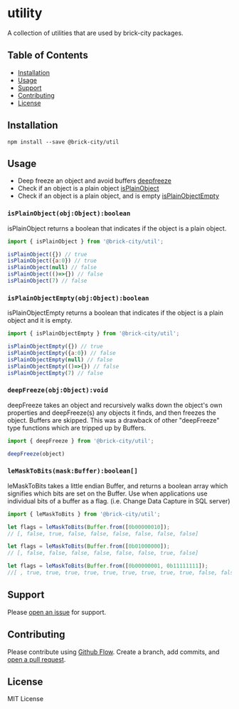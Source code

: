 # utility

A collection of utilities that are used by brick-city packages.

## Table of Contents

- [Installation](#installation)
- [Usage](#usage)
- [Support](#support)
- [Contributing](#contributing)
- [License](#license)

## Installation

```
npm install --save @brick-city/util
```


## Usage

- Deep freeze an object and avoid buffers [deepfreeze](#deepfreezeobjobjectvoid)
- Check if an object is a plain object [isPlainObject](#isplainobjectobjobjectboolean)
- Check if an object is a plain object, and is empty [isPlainObjectEmpty](#isplainobjectemptyobjobjectboolean)

### `isPlainObject(obj:Object):boolean`

isPlainObject returns a boolean that indicates if the object is a plain object.

```javascript
import { isPlainObject } from '@brick-city/util';

isPlainObject({}) // true
isPlainObject({a:0}) // true
isPlainObject(null) // false
isPlainObject(()=>{}) // false
isPlainObject(7) // false

```

### `isPlainObjectEmpty(obj:Object):boolean`

isPlainObjectEmpty returns a boolean that indicates if the object is a plain object and it is empty.

```javascript
import { isPlainObjectEmpty } from '@brick-city/util';

isPlainObjectEmpty({}) // true
isPlainObjectEmpty({a:0}) // false
isPlainObjectEmpty(null) // false
isPlainObjectEmpty(()=>{}) // false
isPlainObjectEmpty(7) // false

```

### `deepFreeze(obj:Object):void`

deepFreeze takes an object and recursively walks down the object's own properties and deepFreeze(s) any objects it finds, and then freezes the object. Buffers are skipped. This was a drawback of other "deepFreeze" type functions which are tripped up by Buffers.

```javascript
import { deepFreeze } from '@brick-city/util';

deepFreeze(object)

```

### `leMaskToBits(mask:Buffer):boolean[]`

leMaskToBits takes a little endian Buffer, and returns a boolean array which signifies which bits are set on the Buffer. Use when applications use individual bits of a buffer as a flag. (i.e. Change Data Capture in SQL server)

```javascript
import { leMaskToBits } from '@brick-city/util';

let flags = leMaskToBits(Buffer.from([0b00000010]);
// [, false, true, false, false, false, false, false, false]

let flags = leMaskToBits(Buffer.from([0b01000000]);
// [, false, false, false, false, false, false, true, false]

let flags = leMaskToBits(Buffer.from([0b00000001, 0b11111111]);
//[ , true, true, true, true, true, true, true, true, true, false, false, false, false, false, false, false, true, false, true, false, false, false, false, false ]


```
## Support

Please [open an issue](https://github.com/brick-city/utility/issues/new) for support.

## Contributing

Please contribute using [Github Flow](https://guides.github.com/introduction/flow/). Create a branch, add commits, and [open a pull request](https://github.com/brick-city/utility/compare/).

## License
MIT License